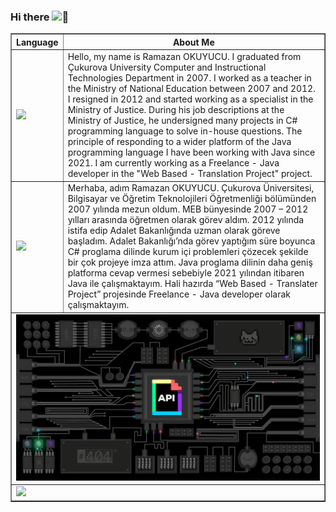 ### Hi there <img src="https://emojipedia-us.s3.amazonaws.com/source/skype/289/man-technologist_1f468-200d-1f4bb.png">👋

<table border="1" width="70%" cellpadding="10" cellspacing="10">
	<thead>
	<tr>
	<th>Language</th>
	<th>About Me</th>
	</tr>
	</thead>
	<tbody>
	<tr>
	<td><a target="_blank" rel="noopener noreferrer nofollow" href="https://camo.githubusercontent.com/e4ee91f0ff84be0c239e5da951188b599a30ffbfb5c14453f35d1f027c05fbaa/68747470733a2f2f626577657262756e672e636f2f77702d636f6e74656e742f75706c6f6164732f323031382f30372f626577657262756e672d656e676c697363682e6a7067"><img src="https://camo.githubusercontent.com/e4ee91f0ff84be0c239e5da951188b599a30ffbfb5c14453f35d1f027c05fbaa/68747470733a2f2f626577657262756e672e636f2f77702d636f6e74656e742f75706c6f6164732f323031382f30372f626577657262756e672d656e676c697363682e6a7067" width="96" data-canonical-src="https://bewerbung.co/wp-content/uploads/2018/07/bewerbung-englisch.jpg" style="max-width: 100%;"></a></td>
	<td> Hello, my name is Ramazan OKUYUCU. I graduated from Çukurova University Computer and Instructional Technologies Department in 2007. I worked as a teacher in the Ministry of National Education between 2007 and 2012. I resigned in 2012 and started working as a specialist in the Ministry of Justice. During his job descriptions at the Ministry of Justice, he undersigned many projects in C# programming language to solve in-house questions. The principle of responding to a wider platform of the Java programming language I have been working with Java since 2021. I am currently working as a Freelance - Java developer in the "Web Based - Translation Project" project.
	</td>
	</tr>
	<tr>
	<td><a target="_blank" rel="noopener noreferrer nofollow" href="https://camo.githubusercontent.com/c06e594fbb2bbca14c410603c2ef8ac187dc45aacbfb9cda60d7675b113b1dbb/68747470733a2f2f75706c6f61642e77696b696d656469612e6f72672f77696b6970656469612f636f6d6d6f6e732f7468756d622f622f62342f466c61675f6f665f5475726b65792e7376672f3132303070782d466c61675f6f665f5475726b65792e7376672e706e67"><img src="https://camo.githubusercontent.com/c06e594fbb2bbca14c410603c2ef8ac187dc45aacbfb9cda60d7675b113b1dbb/68747470733a2f2f75706c6f61642e77696b696d656469612e6f72672f77696b6970656469612f636f6d6d6f6e732f7468756d622f622f62342f466c61675f6f665f5475726b65792e7376672f3132303070782d466c61675f6f665f5475726b65792e7376672e706e67" width="96" data-canonical-src="https://upload.wikimedia.org/wikipedia/commons/thumb/b/b4/Flag_of_Turkey.svg/1200px-Flag_of_Turkey.svg.png" style="max-width: 100%;"></a></td>
	<td>Merhaba, adım Ramazan OKUYUCU. Çukurova Üniversitesi, Bilgisayar ve Öğretim Teknolojileri Öğretmenliği bölümünden 2007 yılında mezun oldum. MEB bünyesinde 2007 – 2012 yılları arasında öğretmen olarak görev aldım. 2012 yılında istifa edip Adalet Bakanlığında uzman olarak göreve başladım. Adalet Bakanlığı’nda görev yaptığım süre boyunca C# proglama dilinde kurum içi problemleri çözecek şekilde bir çok projeye imza attım. Java proglama dilinin daha geniş platforma cevap vermesi sebebiyle 2021 yılından itibaren Java ile çalışmaktayım. Hali hazırda “Web Based - Translater Project” projesinde Freelance - Java developer olarak çalışmaktayım. </td>
</tr>
		<tr>
			<td colspan="2"><a href="https://github.com/okuyucuRamazan"><img src="https://github.com/b-tekinli/b-tekinli/blob/main/img/api.gif"></a></img>
			</td>
		</tr>
		<tr>
			<td colspan="2"><a href="https://github.com/okuyucuRamazan"><img src="https://emojipedia-us.s3.amazonaws.com/source/skype/289/man-technologist_1f468-200d-1f4bb.png"></a></img>
			</td>
		</tr>
	</tbody>
	</table>


<!--
**okuyucuRamazan/okuyucuRamazan** is a ✨ _special_ ✨ repository because its `README.md` (this file) appears on your GitHub profile.

Here are some ideas to get you started:

- 🔭 I’m currently working on ...
- 🌱 I’m currently learning ...
- 👯 I’m looking to collaborate on ...
- 🤔 I’m looking for help with ...
- 💬 Ask me about ...
- 📫 How to reach me: ...
- 😄 Pronouns: ...
- ⚡ Fun fact: ...
-->
